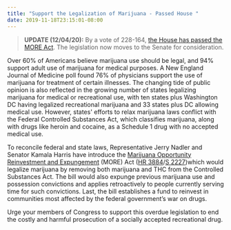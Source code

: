 ```yaml
---
title: "Support the Legalization of Marijuana - Passed House "
date: 2019-11-18T23:15:01-08:00
---
```

>**UPDATE (12/04/20):**  By a vote of 228-164, [the House has passed the MORE Act](https://www.nbcnews.com/politics/congress/congress-takes-historic-bill-decriminalize-cannabis-n1249905). The legislation now moves to the Senate for consideration.  

Over 60% of Americans believe marijuana use should be legal, and 94% support adult use of marijuana for medical purposes. A New England Journal of Medicine poll found 76% of physicians support the use of marijuana for treatment of certain illnesses. The changing tide of public opinion is also reflected in the growing number of states legalizing marijuana for medical or recreational use, with ten states plus Washington DC having legalized recreational marijuana and 33 states plus DC allowing medical use. However, states' efforts to relax marijuana laws conflict with the Federal Controlled Substances Act, which classifies marijuana, along with drugs like heroin and cocaine, as a Schedule 1 drug with no accepted medical use. 

To reconcile federal and state laws, Representative Jerry Nadler and Senator Kamala Harris have introduce the [Marijuana Opportunity Reinvestment and Expungement]( https://www.forbes.com/sites/tomangell/2019/11/16/vote-to-federally-legalize-marijuana-planned-in-congress/#4eb6ef09201b) (MORE) Act ([HR 3884](https://www.congress.gov/bill/116th-congress/house-bill/3884)/[S 2227](https://www.congress.gov/bill/116th-congress/senate-bill/2227))which would legalize marijuana by removing both marijuana and THC from the Controlled Substances Act. The bill would also expunge previous marijuana use and possession convictions and applies retroactively to people currently serving time for such convictions. Last, the bill establishes a fund to reinvest in communities most affected by the federal government’s war on drugs.

Urge your members of Congress to support this overdue legislation to end the costly and harmful prosecution of a socially accepted recreational drug. 
